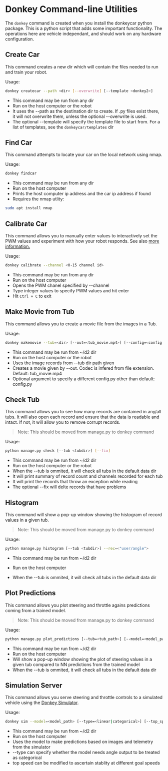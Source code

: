 # Donkey Command-line Utilities

The `donkey` command is created when you install the donkeycar python package. This is a python script that adds some important functionality. The operations here are vehicle independant, and should work on any hardware configuration.

## Create Car

This command creates a new dir which will contain the files needed to run and train your robot.

Usage:
```bash
donkey createcar --path <dir> [--overwrite] [--template <donkey2>]
```

* This command may be run from any dir
* Run on the host computer or the robot
* It uses the --path as the destination dir to create. If .py files exist there, it will not overwrite them, unless the optional --overwrite is used. 
* The optional --template will specify the template file to start from. For a list of templates, see the `donkeycar/templates` dir

## Find Car

This command attempts to locate your car on the local network using nmap.

Usage:
```bash
donkey findcar
```

* This command may be run from any dir
* Run on the host computer
* Prints the host computer ip address and the car ip address if found
* Requires the nmap utlity:
```bash
sudo apt install nmap
```

## Calibrate Car

This command allows you to manually enter values to interactively set the PWM values and experiment with how your robot responds.
See also [more information.](/guide/calibrate/)

Usage:
```bash
donkey calibrate --channel <0-15 channel id>
```

* This command may be run from any dir
* Run on the host computer
* Opens the PWM chanel specified by --channel
* Type integer values to specify PWM values and hit enter
* Hit `Ctrl + C` to exit


## Make Movie from Tub

This command allows you to create a movie file from the images in a Tub.

Usage:
```bash
donkey makemovie --tub=<dir> [--out=<tub_movie.mp4>] [--config=<config.py>]
```

* This command may be run from ~/d2 dir
* Run on the host computer or the robot
* Uses the image records from --tub dir path given
* Creates a movie given by --out. Codec is infered from file extension. Default: tub_movie.mp4
* Optional argument to specify a different config.py other than default: config.py



## Check Tub

This command allows you to see how many records are contained in any/all tubs. It will also open each record and ensure that the data is readable and intact. If not, it will allow you to remove corrupt records.

> Note: This should be moved from manage.py to donkey command

Usage:
```bash
python manage.py check [--tub <tubdir>] [--fix]
```

* This command may be run from ~/d2 dir
* Run on the host computer or the robot
* When the --tub is ommited, it will check all tubs in the default data dir
* It will print summary of record count and channels recorded for each tub
* It will print the records that throw an exception while reading
* The optional --fix will delte records that have problems


## Histogram

This command will show a pop-up window showing the histogram of record values in a given tub.


> Note: This should be moved from manage.py to donkey command

Usage:
```bash
python manage.py histogram [--tub <tubdir>] --rec=<"user/angle">
```

* This command may be run from ~/d2 dir
* Run on the host computer

* When the --tub is ommited, it will check all tubs in the default data dir

## Plot Predictions

This command allows you plot steering and throttle agains predictions coming from a trained model.

> Note: This should be moved from manage.py to donkey command

Usage:
```bash
python manage.py plot_predictions [--tub=<tub_path>] [--model=<model_path>] 
```

* This command may be run from ~/d2 dir
* Run on the host computer
* Will show a pop-up window showing the plot of steering values in a given tub compared to NN predictions from the trained model
* When the --tub is ommited, it will check all tubs in the default data dir


## Simulation Server

This command allows you serve steering and throttle controls to a simulated vehicle using the [Donkey Simulator](/guide/simulator.md).

Usage:
```bash
donkey sim --model=<model_path> [--type=<linear|categorical>] [--top_speed=<speed>] [--config=<config.py>]
```

* This command may be run from ~/d2 dir
* Run on the host computer
* Uses the model to make predictions based on images and telemetry from the simulator
* --type can specify whether the model needs angle output to be treated as categorical
* top speed can be modified to ascertain stablity at different goal speeds

